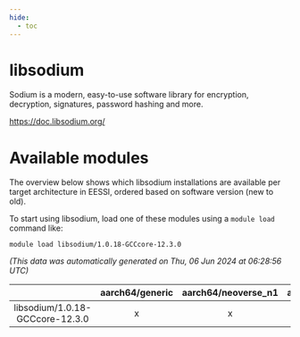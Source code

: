 ```yaml
---
hide:
  - toc
---
```


libsodium
=========


Sodium is a modern, easy-to-use software library for encryption, decryption, signatures, password hashing and more.

https://doc.libsodium.org/
# Available modules


The overview below shows which libsodium installations are available per target architecture in EESSI, ordered based on software version (new to old).

To start using libsodium, load one of these modules using a `module load` command like:

```shell
module load libsodium/1.0.18-GCCcore-12.3.0
```

*(This data was automatically generated on Thu, 06 Jun 2024 at 06:28:56 UTC)*  

| |aarch64/generic|aarch64/neoverse_n1|aarch64/neoverse_v1|x86_64/generic|x86_64/amd/zen2|x86_64/amd/zen3|x86_64/intel/haswell|x86_64/intel/skylake_avx512|
| :---: | :---: | :---: | :---: | :---: | :---: | :---: | :---: | :---: |
|libsodium/1.0.18-GCCcore-12.3.0|x|x|x|x|x|x|x|x|
